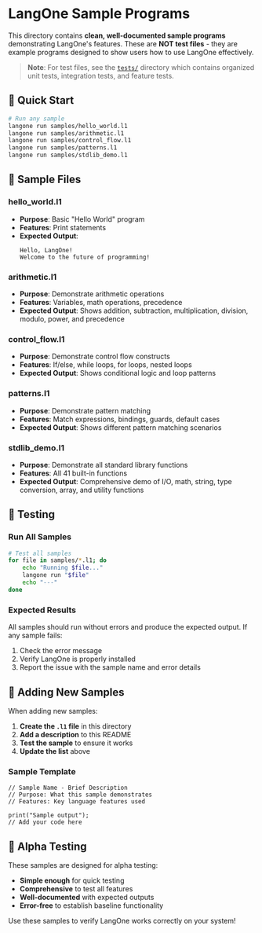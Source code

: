 # LangOne Sample Programs

This directory contains **clean, well-documented sample programs** demonstrating LangOne's features. These are **NOT test files** - they are example programs designed to show users how to use LangOne effectively.

> **Note**: For test files, see the [`tests/`](../tests/) directory which contains organized unit tests, integration tests, and feature tests.

## 🚀 Quick Start

```bash
# Run any sample
langone run samples/hello_world.l1
langone run samples/arithmetic.l1
langone run samples/control_flow.l1
langone run samples/patterns.l1
langone run samples/stdlib_demo.l1
```

## 📁 Sample Files

### **hello_world.l1**
- **Purpose**: Basic "Hello World" program
- **Features**: Print statements
- **Expected Output**: 
  ```
  Hello, LangOne!
  Welcome to the future of programming!
  ```

### **arithmetic.l1**
- **Purpose**: Demonstrate arithmetic operations
- **Features**: Variables, math operations, precedence
- **Expected Output**: Shows addition, subtraction, multiplication, division, modulo, power, and precedence

### **control_flow.l1**
- **Purpose**: Demonstrate control flow constructs
- **Features**: If/else, while loops, for loops, nested loops
- **Expected Output**: Shows conditional logic and loop patterns

### **patterns.l1**
- **Purpose**: Demonstrate pattern matching
- **Features**: Match expressions, bindings, guards, default cases
- **Expected Output**: Shows different pattern matching scenarios

### **stdlib_demo.l1**
- **Purpose**: Demonstrate all standard library functions
- **Features**: All 41 built-in functions
- **Expected Output**: Comprehensive demo of I/O, math, string, type conversion, array, and utility functions

## 🧪 Testing

### **Run All Samples**
```bash
# Test all samples
for file in samples/*.l1; do
    echo "Running $file..."
    langone run "$file"
    echo "---"
done
```

### **Expected Results**
All samples should run without errors and produce the expected output. If any sample fails:

1. Check the error message
2. Verify LangOne is properly installed
3. Report the issue with the sample name and error details

## 📝 Adding New Samples

When adding new samples:

1. **Create the `.l1` file** in this directory
2. **Add a description** to this README
3. **Test the sample** to ensure it works
4. **Update the list** above

### **Sample Template**
```langone
// Sample Name - Brief Description
// Purpose: What this sample demonstrates
// Features: Key language features used

print("Sample output");
// Add your code here
```

## 🎯 Alpha Testing

These samples are designed for alpha testing:

- **Simple enough** for quick testing
- **Comprehensive** to test all features
- **Well-documented** with expected outputs
- **Error-free** to establish baseline functionality

Use these samples to verify LangOne works correctly on your system!
